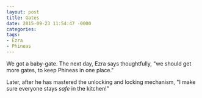 ```yaml
---
layout: post
title: Gates
date: 2015-09-23 11:54:47 -0000
categories:
tags:
- Ezra
- Phineas
---
```

We got a baby-gate. The next day, Ezra says thoughtfully, "we should get more gates, to keep Phineas in one place."

Later, after he has mastered the unlocking and locking mechanism, "I make sure everyone stays <em>safe</em> in the kitchen!"
